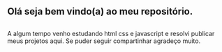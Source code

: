 # <h2>Olá seja bem vindo(a) ao meu repositório.<h2>

 <p>A algum tempo venho estudando html css e javascript e resolvi publicar meus projetos aqui. Se puder seguir compartinhar agradeço muito.</p>




